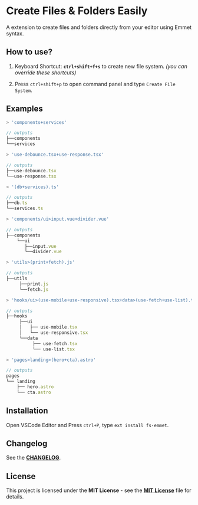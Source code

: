 # Create Files & Folders Easily

A extension to create files and folders directly from your editor using Emmet syntax.

## How to use?

1. Keyboard Shortcut: **`ctrl+shift+f+s`** to create new file system. _(you can override these shortcuts)_

2. Press `ctrl+shift+p` to open command panel and type `Create File System`.

## Examples

```js
> 'components+services'

// outputs
├──components
└──services

> 'use-debounce.tsx+use-response.tsx'

// outputs
├──use-debounce.tsx
└──use-response.tsx

> '(db+services).ts'

// outputs
├──db.ts
└──services.ts

> 'components/ui>input.vue+divider.vue'

// outputs
├──components
    └──ui
       ├──input.vue
       └──divider.vue

> 'utils>(print+fetch).js'

// outputs
├──utils
     ├──print.js
     └──fetch.js

> 'hooks/ui>(use-mobile+use-responsive).tsx+data>(use-fetch+use-list).tsx'

// outputs
├──hooks
     ├──ui
     │   ├── use-mobile.tsx
     │   └── use-responsive.tsx
     └──data
          ├── use-fetch.tsx
          └── use-list.tsx

> 'pages>landing>(hero+cta).astro'

// outputs
pages
└── landing
    ├── hero.astro
    └── cta.astro

```

## Installation

Open VSCode Editor and Press `ctrl+P`, type `ext install fs-emmet`.

## Changelog

See the [**CHANGELOG**](./CHANGELOG.md).

## License

This project is licensed under the **MIT License** - see the [**MIT License**](https://github.com/xavimondev/fs-emmet/blob/main/LICENSE) file for details.
